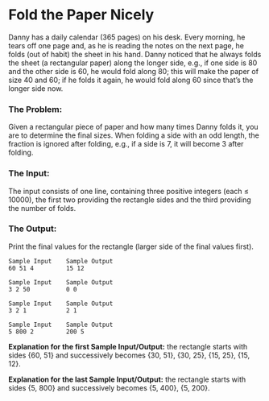 # Fold the Paper Nicely

Danny has a daily calendar (365 pages) on his desk.  Every morning, he tears off one page and, as he is reading the notes on the next page, he folds (out of habit) the sheet in his hand.  Danny noticed that he always folds the sheet (a rectangular paper) along the longer side, e.g., if one side is 80 and the other side is 60, he would fold along 80; this will make the paper of size 40 and 60; if he folds it again, he would fold along 60 since that’s the longer side now.

### The Problem:

Given a rectangular piece of paper and how many times Danny folds it, you are to determine the final sizes.  When folding a side with an odd length, the fraction is ignored after folding, e.g., if a side is 7, it will become 3 after folding.

### The Input:

The  input  consists  of  one  line,  containing  three  positive  integers  (each  ≤  10000),  the  first  two providing the rectangle sides and the third providing the number of folds.

### The Output:

Print the final values for the rectangle (larger side of the final values first).  

```
Sample Input    Sample Output
60 51 4         15 12
```

```
Sample Input    Sample Output
3 2 50          0 0
```

```
Sample Input    Sample Output
3 2 1           2 1
```

```
Sample Input    Sample Output
5 800 2         200 5
```

**Explanation for the first Sample Input/Output:** the rectangle starts with sides {60, 51} and successively becomes {30, 51}, {30, 25}, {15, 25}, {15, 12}.

**Explanation for the last Sample Input/Output:** the rectangle starts with sides {5, 800} and successively becomes {5, 400}, {5, 200}.